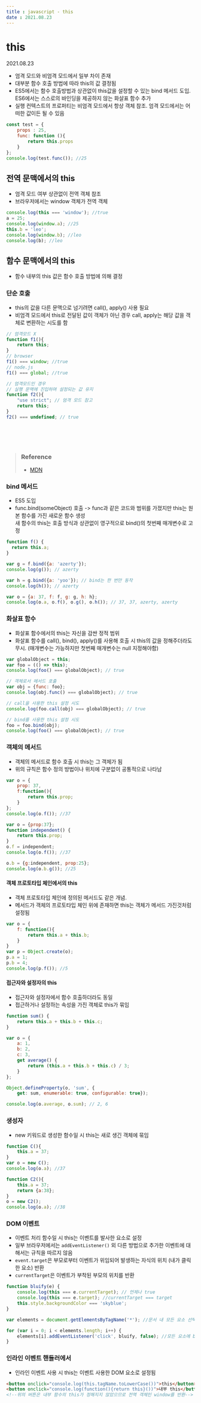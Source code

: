 ```yaml
---
title : javascript - this   
date : 2021.08.23  
---
```


# this
2021.08.23  

* 엄격 모드와 비엄격 모드에서 일부 차이 존재
* 대부분 함수 호출 방법에 따라 this의 값 결정됨
* ES5에서는 함수 호출방법과 상관없이 this값을 설정할 수 있는 bind 메서드 도입.   
  ES6에서는 스스로의 바인딩을 제공하지 않는 화살표 함수 추가
* 실행 컨텍스트의 프로퍼티는 비엄격 모드에서 항상 객체 참조. 엄격 모드에서는 어떠한 값이든 될 수 있음
```js
const test = {
    props : 25,
    func: function (){
        return this.props
    }
};
console.log(test.func()); //25
```


## 전역 문맥에서의 this
* 엄격 모드 여부 상관없이 전역 객체 참조
* 브라우저에서는 window 객체가 전역 객체
```js
console.log(this === 'window'); //true
a = 25;
console.log(window.a); //25
this.b = 'leo';
console.log(window.b); //leo
console.log(b); //leo
```


## 함수 문맥에서의 this
* 함수 내부의 this 값은 함수 호출 방법에 의해 결정

### 단순 호출
* this의 값을 다른 문맥으로 넘기려면 call(), apply() 사용 필요
* 비엄격 모드에서 this로 전달된 값이 객체가 아닌 경우 call, apply는 해당 값을 객체로 변환하는 시도를 함
```js
// 엄격모드 X
function f1(){
    return this;
}
// browser
f1() === window; //true
// node.js
f1() === global; //true

// 엄격모드인 경우
// 실행 문맥에 진입하며 설정되는 값 유지
function f2(){
    "use strict"; // 엄격 모드 참고
    return this;
}
f2() === undefined; // true
```



<br/>
<br/>
<br/>

> ### Reference
> * [MDN](https://developer.mozilla.org/ko/docs/Web/JavaScript/Reference/Operators/this)

### bind 메서드
* ES5 도입
* func.bind(someObject) 호출 -> func과 같은 코드와 범위를 가졌지만 this는 원본 함수를 가진 새로운 함수 생성  
  새 함수의 this는 호출 방식과 상관없이 영구적으로 bind()의 첫번째 매개변수로 고정
```js
function f() {
  return this.a;
}

var g = f.bind({a: 'azerty'});
console.log(g()); // azerty

var h = g.bind({a: 'yoo'}); // bind는 한 번만 동작
console.log(h()); // azerty

var o = {a: 37, f: f, g: g, h: h};
console.log(o.a, o.f(), o.g(), o.h()); // 37, 37, azerty, azerty
```


### 화살표 함수
* 화살표 함수에서의 this는 자신을 감싼 정적 범위
* 화살표 함수를 call(), bind(), apply()를 사용해 호출 시 this의 값을 정해주더라도 무시. (매개변수는 가능하지만 첫번째 매개변수는 null 지정해야함)
```js
var globalObject = this;
var foo = (() => this);
console.log(foo() === globalObject); // true

// 객체로서 메서드 호출
var obj = {func: foo};
console.log(obj.func() === globalObject); // true

// call을 사용한 this 설정 시도
console.log(foo.call(obj) === globalObject); // true

// bind를 사용한 this 설정 시도
foo = foo.bind(obj);
console.log(foo() === globalObject); // true
```


### 객체의 메서드
* 객체의 메서드로 함수 호출 시 this는 그 객체가 됨
* 위의 규칙은 함수 정의 방법이나 위치에 구분없이 공통적으로 나타남
```js
var o = {
    prop: 37,
    f:function(){
        return this.prop;
    }
};
console.log(o.f()); //37

var o = {prop:37};
function independent() {
    return this.prop;
}
o.f = independent;
console.log(o.f()); //37

o.b = {g:independent, prop:25};
console.log(o.b.g()); //25
```

#### 객체 프로토타입 체인에서의 this
* 객체 프로토타입 체인에 정의된 메서드도 같은 개념.
* 메서드가 객체의 프로토타입 체인 위에 존재하면 this는 객체가 메서드 가진것처럼 설정됨
```js
var o = {
    f: function(){
        return this.a + this.b;
    }
}
var p = Object.create(o);
p.a = 1;
p.b = 4;
console.log(p.f()); //5
```
#### 접근자와 설정자의 this
* 접근자와 설정자에서 함수 호출하더라도 동일
* 접근하거나 설정하는 속성을 가진 객체로 this가 묶임
```js
function sum() {
    return this.a + this.b + this.c;
}

var o = {
    a: 1,
    b: 2,
    c: 3,
    get average() {
        return (this.a + this.b + this.c) / 3;
    }
};

Object.defineProperty(o, 'sum', {
    get: sum, enumerable: true, configurable: true});

console.log(o.average, o.sum); // 2, 6
```

### 생성자
* new 키워드로 생성한 함수일 시 this는 새로 생긴 객체에 묶임
```js
function C(){
    this.a = 37;
}
var o = new C();
console.log(o.a); //37

function C2(){
    this.a = 37;
    return {a:38};
}
o = new C2();
console.log(o.a); //38
```

### DOM 이벤트
* 이벤트 처리 함수일 시 this는 이벤트를 발사한 요소로 설정
* 일부 브라우저에서는 `addEventListener()` 외 다른 방법으로 추가한 이벤트에 대해서는 규칙을 따르지 않음
* `event.target`은 부모로부터 이벤트가 위임되어 발생하는 자식의 위치 (내가 클릭한 요소) 반환
* `currentTarget`은 이벤트가 부착된 부모의 위치를 반환
```js
function bluify(e) {
    console.log(this === e.currentTarget); // 언제나 true
    console.log(this === e.target); //currentTarget === target
    this.style.backgroundColor === 'skyblue';
}

var elements = document.getElementsByTagName('*'); //문서 내 모든 요소 선택

for (var i = 0; i < elements.length; i++) {
    elements[i].addEventListener('click', bluify, false); //모든 요소에 bluify 이벤트 등록
}
```

### 인라인 이벤트 핸들러에서
* 인라인 이벤트 사용 시 this는 이벤트 사용한 DOM 요소로 설정됨
```html
<button onclick="console.log(this.tagName.toLowerCase())">this</button> <!--button-->
<button onclick="console.log(function(){return this}())">내부 this</button> <!--Window{...}-->
<!--위의 버튼은 내부 함수의 this가 정해지지 않았으므로 전역 객체인 window를 반환-->
```
